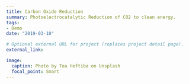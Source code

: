 ```yaml
---
title: Carbon Oxide Reduction
summary: Photoelectrocatalytic Reduction of CO2 to clean energy.
tags:
- Demo
date: "2019-03-10"

# Optional external URL for project (replaces project detail page).
external_link: 

image:
  caption: Photo by Toa Heftiba on Unsplash
  focal_point: Smart
---
```

